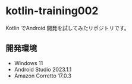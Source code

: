 # kotlin-training002

Kotlin でAndroid 開発を試してみたリポジトリです。

## 開発環境

- Windows 11
- Android Studio 2023.1.1
- Amazon Corretto 17.0.3